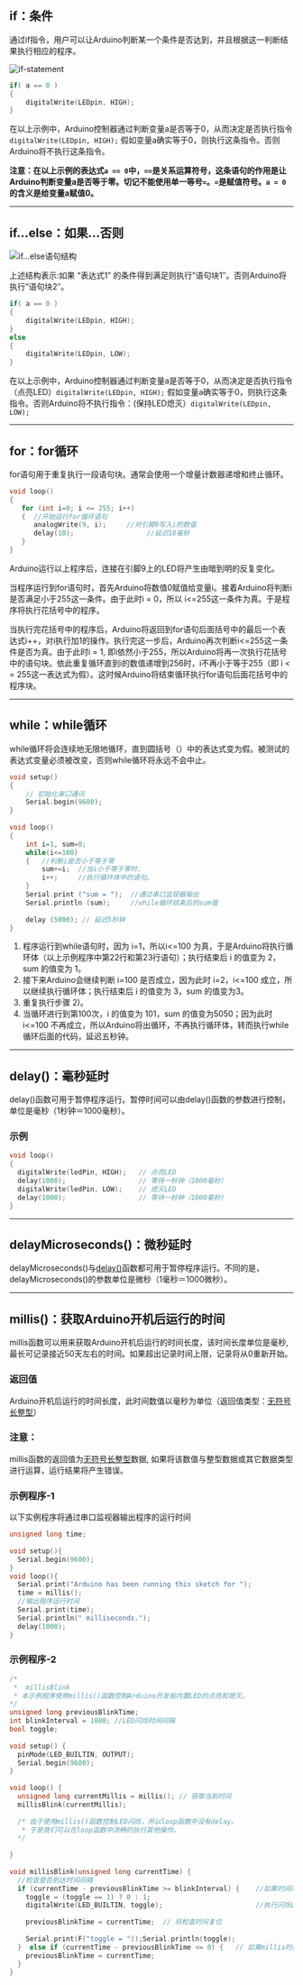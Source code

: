 

## if：条件

通过if指令，用户可以让Arduino判断某一个条件是否达到，并且根据这一判断结果执行相应的程序。

![if-statement](./if-statement.gif)

```C++
if( a == 0 ) 
{
	digitalWrite(LEDpin, HIGH);
}
```

在以上示例中，Arduino控制器通过判断变量a是否等于0，从而决定是否执行指令`digitalWrite(LEDpin, HIGH);`
假如变量a确实等于0，则执行这条指令。否则Arduino将不执行这条指令。

**注意：在以上示例的表达式`a == 0`中，`==`是关系运算符号，这条语句的作用是让Arduino判断变量a是否等于零。切记不能使用单一等号`=`。`=`是赋值符号。` a = 0 `的含义是给变量a赋值0。**

------

## if…else：如果...否则

![if...else语句结构](./if-else.gif)

上述结构表示:如果 “表达式1” 的条件得到满足则执行”语句块1″。否则Arduino将执行”语句块2″。

```C++
if( a == 0 ) 
{
    digitalWrite(LEDpin, HIGH);
}
else 
{
    digitalWrite(LEDpin, LOW);
}
```

在以上示例中，Arduino控制器通过判断变量a是否等于0，从而决定是否执行指令（点亮LED）`digitalWrite(LEDpin, HIGH);`
假如变量a确实等于0，则执行这条指令。否则Arduino将不执行指令：(保持LED熄灭）`digitalWrite(LEDpin, LOW);`

------

## for：for循环

for语句用于重复执行一段语句块。通常会使用一个增量计数器递增和终止循环。

```C++
void loop() 
{
   for (int i=0; i <= 255; i++)
   {  //开始运行for循环语句
      analogWrite(9, i);     //对引脚9写入i的数值
      delay(10);                  //延迟10毫秒
   } 
}
```

Arduino运行以上程序后，连接在引脚9上的LED将产生由暗到明的反复变化。

当程序运行到for语句时，首先Arduino将数值0赋值给变量i。接着Arduino将判断i是否满足小于255这一条件。由于此时i = 0，所以 i<=255这一条件为真。于是程序将执行花括号中的程序。

当执行完花括号中的程序后，Arduino将返回到for语句后面括号中的最后一个表达式i++，对i执行加1的操作。执行完这一步后，Arduino再次判断i<=255这一条件是否为真。由于此时i = 1, 即i依然小于255，所以Arduino将再一次执行花括号中的语句块。依此重复循环直到i的数值递增到256时，i不再小于等于255（即 i < = 255这一表达式为假）。这时候Arduino将结束循环执行for语句后面花括号中的程序块。

------

## while：while循环

while循环将会连续地无限地循环，直到圆括号（）中的表达式变为假。被测试的表达式变量必须被改变，否则while循环将永远不会中止。

```C++
void setup() 
{
    // 初始化串口通讯
    Serial.begin(9600);
}
 
void loop() 
{
    int i=1, sum=0;
    while(i<=100)
    {   //判断i是否小于等于零
        sum+=i;  //当i小于等于零时，
        i++;     //执行循环体中的语句。
    }
    Serial.print ("sum = ");  //通过串口监视器输出
    Serial.println (sum);     //while循环结束后的sum值
    
    delay (5000); // 延迟5秒钟    
}
```

1) 程序运行到while语句时，因为 i=1，所以i<=100 为真，于是Arduino将执行循环体（以上示例程序中第22行和第23行语句）；执行结束后 i 的值变为 2，sum 的值变为 1。
2) 接下来Arduino会继续判断 i=100 是否成立，因为此时 i=2，i<=100 成立，所以继续执行循环体；执行结束后 i 的值变为 3，sum 的值变为3。
3) 重复执行步骤 2)。
4) 当循环进行到第100次，i 的值变为 101，sum 的值变为5050；因为此时 i<=100 不再成立，所以Arduino将出循环，不再执行循环体，转而执行while循环后面的代码，延迟五秒钟。

------

## delay()：毫秒延时

delay()函数可用于暂停程序运行。暂停时间可以由delay()函数的参数进行控制，单位是毫秒（1秒钟＝1000毫秒）。

### 示例

```C++
void loop()
{
  digitalWrite(ledPin, HIGH);   // 点亮LED
  delay(1000);                  // 等待一秒钟（1000毫秒）
  digitalWrite(ledPin, LOW);    // 熄灭LED
  delay(1000);                  // 等待一秒钟（1000毫秒）
}
```

------

## delayMicroseconds()：微秒延时

delayMicroseconds()与[delay()](http://www.taichi-maker.com/homepage/reference-index/arduino-code-reference/delay/)函数都可用于暂停程序运行。不同的是，delayMicroseconds()的参数单位是微秒（1毫秒＝1000微秒）。

------

## millis()：获取Arduino开机后运行的时间

millis函数可以用来获取Arduino开机后运行的时间长度，该时间长度单位是毫秒,最长可记录接近50天左右的时间。如果超出记录时间上限，记录将从0重新开始。

### 返回值

Arduino开机后运行的时间长度，此时间数值以毫秒为单位（返回值类型：[无符号长整型](http://www.taichi-maker.com/homepage/reference-index/arduino-code-reference/unsigned-long/)）

### 注意：

millis函数的返回值为[无符号长整型](http://www.taichi-maker.com/homepage/reference-index/arduino-code-reference/unsigned-long/)数据, 如果将该数值与整型数据或其它数据类型进行运算，运行结果将产生错误。

### 示例程序-1

以下实例程序将通过串口监视器输出程序的运行时间

```C++
unsigned long time;
 
void setup(){
  Serial.begin(9600);
}
void loop(){
  Serial.print("Arduino has been running this sketch for ");
  time = millis();
  //输出程序运行时间
  Serial.print(time);
  Serial.println(" milliseconds.");
  delay(1000);
}
```

### 示例程序-2

```C++
/* 
 *  millisBlink
 * 本示例程序使用millis()函数控制Arduino开发板内置LED的点亮和熄灭。
*/
unsigned long previousBlinkTime;
int blinkInterval = 1000; //LED闪烁时间间隔
bool toggle;
 
void setup() {
  pinMode(LED_BUILTIN, OUTPUT); 
  Serial.begin(9600);
}
 
void loop() {  
  unsigned long currentMillis = millis(); // 获取当前时间
  millisBlink(currentMillis);
 
  /* 由于使用millis()函数控制LED闪烁，所以loop函数中没有delay。
   * 于是我们可以在loop函数中流畅的执行其他操作。
  */
 
}
 
void millisBlink(unsigned long currentTime) { 
  //检查是否到达时间间隔
  if (currentTime - previousBlinkTime >= blinkInterval) {    //如果时间间隔达到了
    toggle = (toggle == 1) ? 0 : 1;    
    digitalWrite(LED_BUILTIN, toggle);                       //执行闪烁LED操作
    
    previousBlinkTime = currentTime;  // 将检查时间复位   
    
    Serial.print(F("toggle = "));Serial.println(toggle);          
  }  else if (currentTime - previousBlinkTime <= 0) {   // 如果millis时间溢出
    previousBlinkTime = currentTime;
  }
}
```


